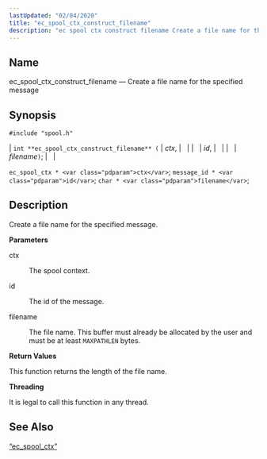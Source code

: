 ```yaml
---
lastUpdated: "02/04/2020"
title: "ec_spool_ctx_construct_filename"
description: "ec spool ctx construct filename Create a file name for the specified message int ec spool ctx construct filename ctx id filename ec spool ctx ctx message id id char filename Create a file name for the specified message ctx The spool context id The id of the message filename..."
---
```


<a name="apis.ec_spool_ctx_construct_filename"></a> 
## Name

ec_spool_ctx_construct_filename — Create a file name for the specified message

## Synopsis

`#include "spool.h"`

| `int **ec_spool_ctx_construct_filename** (` | <var class="pdparam">ctx</var>, |   |
|   | <var class="pdparam">id</var>, |   |
|   | <var class="pdparam">filename</var>`)`; |   |

`ec_spool_ctx * <var class="pdparam">ctx</var>`;
`message_id * <var class="pdparam">id</var>`;
`char * <var class="pdparam">filename</var>`;<a name="idp62262160"></a> 
## Description

Create a file name for the specified message.

**<a name="idp62263392"></a> Parameters**

<dl class="variablelist">

<dt>ctx</dt>

<dd>

The spool context.

</dd>

<dt>id</dt>

<dd>

The id of the message.

</dd>

<dt>filename</dt>

<dd>

The file name. This buffer must already be allocated by the user and must be at least `MAXPATHLEN` bytes.

</dd>

</dl>

**<a name="idp62270304"></a> Return Values**

This function returns the length of the file name.

**<a name="idp62271248"></a> Threading**

It is legal to call this function in any thread.

<a name="idp62272352"></a> 
## See Also

[“ec_spool_ctx”](/momentum/3/3-api/structs-ec-spool-ctx)